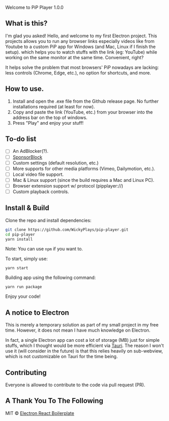 Welcome to PiP Player 1.0.0

## What is this?

I'm glad you asked!
Hello, and welcome to my first Electron project. This projects allows you to run any browser links especially videos like from Youtube to a custom PiP app for Windows (and Mac, Linux if I finish the setup). which helps you to watch stuffs with the link (eg: YouTube) while working on the same monitor at the same time. Convenient, right?

It helps solve the problem that most browsers' PiP nowadays are lacking: less controls (Chrome, Edge, etc.), no option for shortcuts, and more.

## How to use.

1. Install and open the .exe file from the Github release page. No further installations required (at least for now).
2. Copy and paste the link (YouTube, etc.) from your browser into the address bar on the top of windows.
3. Press "Play" and enjoy your stuff!

## To-do list

* [ ]  An AdBlocker(?).
* [ ]  [SponsorBlock](https://github.com/ajayyy/SponsorBlock)
* [ ]  Custom settings (default resolution, etc.)
* [ ]  More supports for other media platforms (Vimeo, Dailymotion, etc.).
* [ ]  Local video file support.
* [ ]  Mac & Linux support (since the build requires a Mac and Linux PC).
* [ ]  Browser extension support w/ protocol (pipplayer://)
* [ ]  Custom playback controls.

## Install & Build

Clone the repo and install dependencies:

```bash
git clone https://github.com/WickyPlays/pip-player.git
cd pip-player
yarn install
```

Note: You can use `npm` if you want to.

To start, simply use:

```
yarn start
```

Building app using the following command:

```
yarn run package
```

Enjoy your code!

## A notice to Electron

This is merely a temporary solution as part of my small project in my free time. However, it does not mean I have much knowledge on Electron.

In fact, a single Electron app can cost a lot of storage (MB) just for simple stuffs, which I thought would be more efficient via [Tauri](https://tauri.app/). The reason I won't use it (will consider in the future) is that this relies heavily on sub-webview, which is not customizable on Tauri for the time being.

## Contributing

Everyone is allowed to contribute to the code via pull request (PR).

## A Thank You To The Following

MIT © [Electron React Boilerplate](https://github.com/electron-react-boilerplate)
